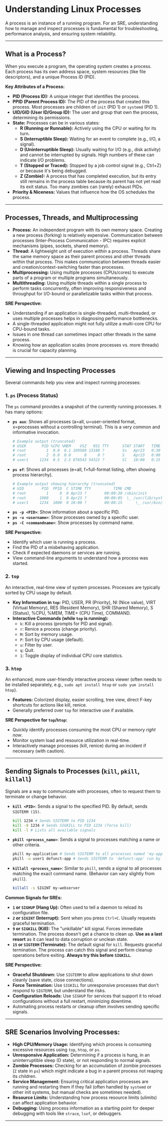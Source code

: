 # Understanding Linux Processes

A process is an instance of a running program. For an SRE, understanding how to manage and inspect processes is fundamental for troubleshooting, performance analysis, and ensuring system reliability.

---

## What is a Process?

When you execute a program, the operating system creates a process. Each process has its own address space, system resources (like file descriptors), and a unique Process ID (PID).

**Key Attributes of a Process:**

* **PID (Process ID):** A unique integer that identifies the process.
* **PPID (Parent Process ID):** The PID of the process that created this process. Most processes are children of `init` (PID 1) or `systemd` (PID 1).
* **UID/GID (User ID/Group ID):** The user and group that own the process, determining its permissions.
* **State:** Processes can be in various states:
    * **R (Running or Runnable):** Actively using the CPU or waiting for its turn.
    * **S (Interruptible Sleep):** Waiting for an event to complete (e.g., I/O, a signal).
    * **D (Uninterruptible Sleep):** Usually waiting for I/O (e.g., disk activity) and cannot be interrupted by signals. High numbers of these can indicate I/O problems.
    * **T (Stopped or Traced):** Stopped by a job control signal (e.g., Ctrl+Z) or because it's being debugged.
    * **Z (Zombie):** A process that has completed execution, but its entry still remains in the process table because its parent has not yet read its exit status. Too many zombies can (rarely) exhaust PIDs.
* **Priority & Niceness:** Values that influence how the OS schedules the process.

---

## Processes, Threads, and Multiprocessing

* **Process:** An independent program with its own memory space. Creating a new process (forking) is relatively expensive. Communication between processes (Inter-Process Communication - IPC) requires explicit mechanisms (pipes, sockets, shared memory).
* **Thread:** A lightweight unit of execution *within* a process. Threads share the same memory space as their parent process and other threads within that process. This makes communication between threads easier and creation/context-switching faster than processes.
* **Multiprocessing:** Using multiple processes (CPUs/cores) to execute parts of a program or multiple programs simultaneously.
* **Multithreading:** Using multiple threads within a single process to perform tasks concurrently, often improving responsiveness and throughput for I/O-bound or parallelizable tasks within that process.

**SRE Perspective:**
- Understanding if an application is single-threaded, multi-threaded, or uses multiple processes helps in diagnosing performance bottlenecks.
- A single-threaded application might not fully utilize a multi-core CPU for CPU-bound tasks.
- Issues in one thread can sometimes impact other threads in the same process.
- Knowing how an application scales (more processes vs. more threads) is crucial for capacity planning.

---

## Viewing and Inspecting Processes

Several commands help you view and inspect running processes:

### 1. `ps` (Process Status)

The `ps` command provides a snapshot of the currently running processes. It has many options:

* **`ps aux`**: Shows all processes (a=all, u=user-oriented format, x=processes without a controlling terminal). This is a very common and informative invocation.
    ```bash
    # Example output (truncated)
    # USER       PID %CPU %MEM    VSZ   RSS TTY      STAT START   TIME COMMAND
    # root         1  0.0  0.1 169560 13188 ?        Ss   Apr23   0:30 /sbin/init
    # root         2  0.0  0.0      0     0 ?        S    Apr23   0:00 [kthreadd]
    # user1     1234  0.5  2.5 876543 54321 ?        Sl   10:00   0:15 /usr/bin/my-application
    ```
* **`ps ef`**: Shows all processes (e=all, f=full-format listing, often showing process hierarchy).
    ```bash
    # Example output showing hierarchy (truncated)
    # UID        PID  PPID  C STIME TTY          TIME CMD
    # root         1     0  0 Apr23 ?        00:00:30 /sbin/init
    # root      1000     1  0 Apr23 ?        00:00:05  \_ /usr/lib/systemd/systemd-journald
    # user1     1234  1000  0 10:00 ?        00:00:15      \_ /usr/bin/my-application -c /etc/app.conf
    ```
* **`ps -p <PID>`**: Show information about a specific PID.
* **`ps -u <username>`**: Show processes owned by a specific user.
* **`ps -C <commandname>`**: Show processes by command name.

**SRE Perspective:**
- Identify which user is running a process.
- Find the PID of a misbehaving application.
- Check if expected daemons or services are running.
- View command-line arguments to understand how a process was started.

### 2. `top`

An interactive, real-time view of system processes. Processes are typically sorted by CPU usage by default.

* **Key Information in `top`:** PID, USER, PR (Priority), NI (Nice value), VIRT (Virtual Memory), RES (Resident Memory), SHR (Shared Memory), S (Status), %CPU, %MEM, TIME+ (CPU Time), COMMAND.
* **Interactive Commands (while `top` is running):**
    * `k`: Kill a process (prompts for PID and signal).
    * `r`: Renice a process (change priority).
    * `M`: Sort by memory usage.
    * `P`: Sort by CPU usage (default).
    * `u`: Filter by user.
    * `q`: Quit.
    * `1`: Toggle display of individual CPU core statistics.

### 3. `htop`

An enhanced, more user-friendly interactive process viewer (often needs to be installed separately, e.g., `sudo apt install htop` or `sudo yum install htop`).

* **Features:** Colorized display, easier scrolling, tree view, direct F-key shortcuts for actions like kill, renice.
* Generally preferred over `top` for interactive use if available.

**SRE Perspective for `top`/`htop`:**
- Quickly identify processes consuming the most CPU or memory *right now*.
- Monitor system load and resource utilization in real-time.
- Interactively manage processes (kill, renice) during an incident if necessary (with caution).

---

## Sending Signals to Processes (`kill`, `pkill`, `killall`)

Signals are a way to communicate with processes, often to request them to terminate or change behavior.

* **`kill <PID>`**: Sends a signal to the specified PID. By default, sends `SIGTERM (15)`.
    ```bash
    kill 1234 # Sends SIGTERM to PID 1234
    kill -9 1234 # Sends SIGKILL to PID 1234 (force kill)
    kill -l # Lists all available signals
    ```
* **`pkill <process_name>`**: Sends a signal to processes matching a name or other criteria.
    ```bash
    pkill my-application # Sends SIGTERM to all processes named 'my-application'
    pkill -u user1 defunct-app # Sends SIGTERM to 'defunct-app' run by 'user1'
    ```
* **`killall <process_name>`**: Similar to `pkill`, sends a signal to all processes matching the exact command name. (Behavior can vary slightly from `pkill`).
    ```bash
    killall -s SIGINT my-webserver
    ```

**Common Signals for SREs:**

* **`1` or `SIGHUP` (Hang Up):** Often used to tell a daemon to reload its configuration file.
* **`2` or `SIGINT` (Interrupt):** Sent when you press `Ctrl+C`. Usually requests graceful termination.
* **`9` or `SIGKILL` (Kill):** The "unkillable" kill signal. Forces immediate termination. The process doesn't get a chance to clean up. **Use as a last resort** as it can lead to data corruption or unclean state.
* **`15` or `SIGTERM` (Terminate):** The default signal for `kill`. Requests graceful termination. The process can catch this signal and perform cleanup operations before exiting. **Always try this before `SIGKILL`**.

**SRE Perspective:**
- **Graceful Shutdown:** Use `SIGTERM` to allow applications to shut down cleanly (save state, close connections).
- **Force Termination:** Use `SIGKILL` for unresponsive processes that don't respond to `SIGTERM`, but understand the risks.
- **Configuration Reloads:** Use `SIGHUP` for services that support it to reload configurations without a full restart, minimizing downtime.
- Automating process restarts or cleanup often involves sending specific signals.

---

## SRE Scenarios Involving Processes:

* **High CPU/Memory Usage:** Identifying which process is consuming excessive resources using `top`, `htop`, or `ps`.
* **Unresponsive Application:** Determining if a process is hung, in an uninterruptible sleep (D state), or not responding to normal signals.
* **Zombie Processes:** Checking for an accumulation of zombie processes (`Z` state in `ps`) which might indicate a bug in a parent process not reaping its children.
* **Service Management:** Ensuring critical application processes are running and restarting them if they fail (often handled by `systemd` or other init systems, but manual checks are sometimes needed).
* **Resource Limits:** Understanding how process resource limits (ulimits) can affect application behavior.
* **Debugging:** Using process information as a starting point for deeper debugging with tools like `strace`, `lsof`, or debuggers.

---
